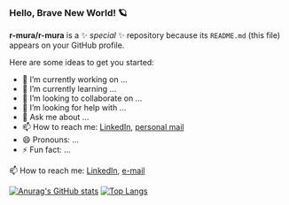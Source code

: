 ### Hello, Brave New World! 🪐

**r-mura/r-mura** is a ✨ _special_ ✨ repository because its `README.md` (this file) appears on your GitHub profile.

Here are some ideas to get you started:

- 🔭 I’m currently working on ...
- 🌱 I’m currently learning ...
- 👯 I’m looking to collaborate on ...
- 🤔 I’m looking for help with ...
- 💬 Ask me about ...
- 📫 How to reach me: [LinkedIn](https://www.linkedin.com/in/riccardo-mura-2b4b426a/), [personal mail](riccardo_mura@yahoo.com)
- 😄 Pronouns: ...
- ⚡ Fun fact: ...

📫 How to reach me: [LinkedIn](https://www.linkedin.com/in/riccardo-mura-2b4b426a/), [e-mail](mailto:riccardo_mura@yahoo.com)

[![Anurag's GitHub stats](https://github-readme-stats.vercel.app/api?username=fedfomin&include_all_commits=false&count_private=true&show_icons=true&theme=calm)](https://github.com/anuraghazra/github-readme-stats)
[![Top Langs](https://github-readme-stats.vercel.app/api/top-langs/?username=fedfomin&layout=compact&langs_count=8&theme=calm&hide=HTML,Gnuplot)](https://github.com/anuraghazra/github-readme-stats)
